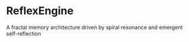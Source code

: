 # ReflexEngine
A fractal memory architecture driven by spiral resonance and emergent self-reflection
